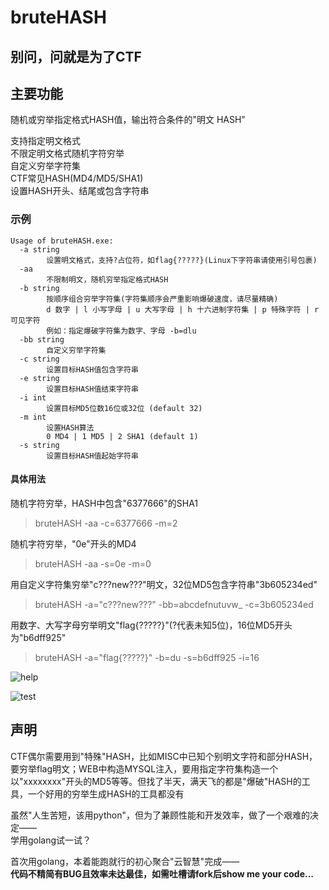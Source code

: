 # bruteHASH

## 别问，问就是为了CTF

## 主要功能
随机或穷举指定格式HASH值，输出符合条件的"明文 HASH"  

支持指定明文格式  
不限定明文格式随机字符穷举  
自定义穷举字符集  
CTF常见HASH(MD4/MD5/SHA1)  
设置HASH开头、结尾或包含字符串  

### 示例
```
Usage of bruteHASH.exe:
  -a string
        设置明文格式，支持?占位符，如flag{?????}(Linux下字符串请使用引号包裹)
  -aa
        不限制明文，随机穷举指定格式HASH
  -b string
        按顺序组合穷举字符集(字符集顺序会严重影响爆破速度，请尽量精确)
        d 数字 | l 小写字母 | u 大写字母 | h 十六进制字符集 | p 特殊字符 | r 可见字符
        例如：指定爆破字符集为数字、字母 -b=dlu
  -bb string
        自定义穷举字符集
  -c string
        设置目标HASH值包含字符串
  -e string
        设置目标HASH值结束字符串
  -i int
        设置目标MD5位数16位或32位 (default 32)
  -m int
        设置HASH算法
        0 MD4 | 1 MD5 | 2 SHA1 (default 1)
  -s string
        设置目标HASH值起始字符串
  ```  

#### 具体用法 
随机字符穷举，HASH中包含"6377666"的SHA1  
> bruteHASH -aa -c=6377666 -m=2  

随机字符穷举，"0e"开头的MD4  
> bruteHASH -aa -s=0e -m=0  

用自定义字符集穷举"c???new???"明文，32位MD5包含字符串"3b605234ed"  
> bruteHASH -a="c???new???" -bb=abcdefnutuvw_ -c=3b605234ed  

用数字、大写字母穷举明文"flag{?????}"(?代表未知5位)，16位MD5开头为"b6dff925"  
> bruteHASH -a="flag{?????}" -b=du -s=b6dff925 -i=16  

![help](https://github.com/playGitboy/bruteMD5/tree/master/img/bruteMD5_help.png)  

![test](https://github.com/playGitboy/bruteMD5/tree/master/img/bruteMD5_test.png)  

## 声明  
CTF偶尔需要用到"特殊"HASH，比如MISC中已知个别明文字符和部分HASH，要穷举flag明文；WEB中构造MYSQL注入，要用指定字符集构造一个以"xxxxxxxx"开头的MD5等等。但找了半天，满天飞的都是"爆破"HASH的工具，一个好用的穷举生成HASH的工具都没有  

虽然"人生苦短，该用python"，但为了兼顾性能和开发效率，做了一个艰难的决定——  
学用golang试一试？  

首次用golang，本着能跑就行的初心聚合"云智慧"完成——  
**代码不精简有BUG且效率未达最佳，如需吐槽请fork后show me your code...**  
